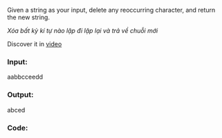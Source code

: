 Given a string as your input, delete any reoccurring character, and return the new string.

_Xóa bất kỳ kí tự nào lặp đi lặp lại và trả về chuỗi mới_

Discover it in [video](https://youtu.be/EaNX2PG6PEM)
### Input:
aabbcceedd
### Output:
abced

### Code:
